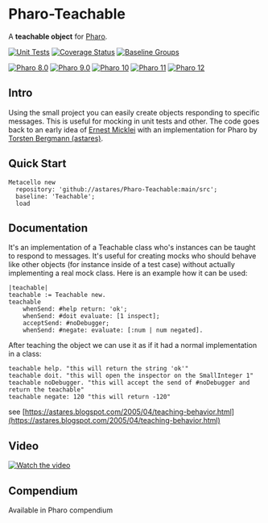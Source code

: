 # Pharo-Teachable

A **teachable object** for [Pharo](http://www.pharo.org).

[![Unit Tests](https://github.com/astares/Pharo-Teachable/actions/workflows/unit-tests.yml/badge.svg)](https://github.com/astares/Pharo-Teachable/actions/workflows/unit-tests.yml)
[![Coverage Status](https://codecov.io/github/astares/Pharo-Teachable/coverage.svg?branch=main)](https://codecov.io/gh/astares/Pharo-Teachable/branch/main)
[![Baseline Groups](https://github.com/astares/Pharo-Teachable/actions/workflows/loading-groups.yml/badge.svg)](https://github.com/astares/Pharo-Teachable/actions/workflows/loading-groups.yml)

[![Pharo 8.0](https://img.shields.io/badge/Pharo-8.0-informational)](https://pharo.org)
[![Pharo 9.0](https://img.shields.io/badge/Pharo-9.0-informational)](https://pharo.org)
[![Pharo 10](https://img.shields.io/badge/Pharo-10-informational)](https://pharo.org)
[![Pharo 11](https://img.shields.io/badge/Pharo-11-informational)](https://pharo.org)
[![Pharo 12](https://img.shields.io/badge/Pharo-12-informational)](https://pharo.org)



## Intro

Using the small project you can easily create objects responding to specific
messages. This is useful for mocking in unit tests and other. The code goes back
to an early idea of [Ernest Micklei](https://github.com/emicklei) with an
implementation for Pharo by [Torsten Bergmann (astares)](http://www.github.com/astares).

## Quick Start

```Smalltalk
Metacello new 
  repository: 'github://astares/Pharo-Teachable:main/src';
  baseline: 'Teachable';
  load
```

## Documentation

It's an implementation of a Teachable class who's instances can be taught to
respond to messages. It's useful for creating mocks who should behave like other
objects (for instance inside of a test case) without actually implementing a
real mock class. Here is an example how it can be used:

```Smalltalk
|teachable|
teachable := Teachable new.
teachable
    whenSend: #help return: 'ok';
    whenSend: #doit evaluate: [1 inspect];
    acceptSend: #noDebugger;
    whenSend: #negate: evaluate: [:num | num negated].
```

After teaching the object we can use it as if it had a normal implementation in
a class:

```Smalltalk
teachable help. "this will return the string 'ok'"
teachable doit. "this will open the inspector on the SmallInteger 1"
teachable noDebugger. "this will accept the send of #noDebugger and return the teachable"
teachable negate: 120 "this will return -120"
```

see [https://astares.blogspot.com/2005/04/teaching-behavior.html](https://astares.blogspot.com/2005/04/teaching-behavior.html)

## Video

[![Watch the video](https://img.youtube.com/vi/aJCX4Rpp9AU/hqdefault.jpg)](https://www.youtube.com/watch?time_continue=1&v=aJCX4Rpp9AU)

## Compendium

Available in Pharo compendium
